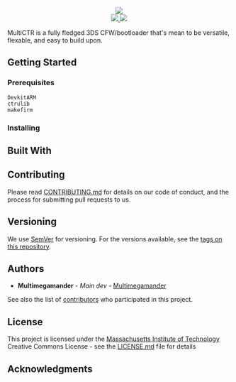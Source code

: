 <p align="center">
 <img src="https://github.com/ctrbrew/MultiCTR/blob/master/logo.png"><br>
  <a href="https://github.com/ctrbrew/MultiCTR/LICENSE">
   <img src="https://img.shields.io/github/license/ctrbrew/MultiCTR?style=for-the-badge">
  </a>
  </a>
  <a href="https://discord.gg/vECPNNN">
   <img src="https://img.shields.io/discord/467832276512800768?style=for-the-badge">
  </a>
</p>

MultiCTR is a fully fledged 3DS CFW/bootloader that's mean to be versatile, flexable, and easy to build upon.


## Getting Started



### Prerequisites


```
DevkitARM
ctrulib
makefirm
```

### Installing

## Built With

## Contributing

Please read [CONTRIBUTING.md](CONTRIBUTING.md) for details on our code of conduct, and the process for submitting pull requests to us.

## Versioning

We use [SemVer](http://semver.org/) for versioning. For the versions available, see the [tags on this repository](https://github.com/PurpleBooth/a-good-readme-template/tags).

## Authors

* **Multimegamander** - *Main dev* - [Multimegamander](https://github.com/Multimegamander)

See also the list of [contributors](https://github.com/ctrbrew/MultiCTR/contributors) who participated in this project.

## License

This project is licensed under the [Massachusetts Institute of Technology](LICENSE.md) Creative Commons License - see the [LICENSE.md](LICENSE.md) file for details

## Acknowledgments


